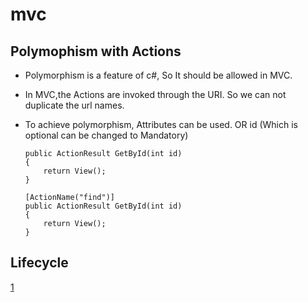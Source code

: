 # mvc
## Polymophism with Actions
* Polymorphism is a feature of c#, So It should be allowed in MVC.
* In MVC,the Actions are invoked through the URI. So we can not duplicate the url names.
* To achieve polymorphism, Attributes can be used. OR id (Which is optional can be changed to Mandatory)

    ```
    public ActionResult GetById(int id)
    {
        return View();
    }
    
    [ActionName("find")]
    public ActionResult GetById(int id)
    {
        return View();
    }
    
## Lifecycle
[1](https://www.dotnetinterviewquestions.in/article_explain-mvc-application-life-cycle_210.html)
